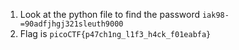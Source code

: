1. Look at the python file to find the password `iak98-=90adfjhgj321sleuth9000`
2. Flag is `picoCTF{p47ch1ng_l1f3_h4ck_f01eabfa}`
